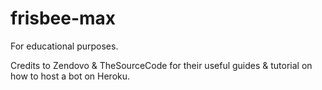 # frisbee-max
For educational purposes.

Credits to Zendovo & TheSourceCode for their useful guides & tutorial on how to host a bot on Heroku.
